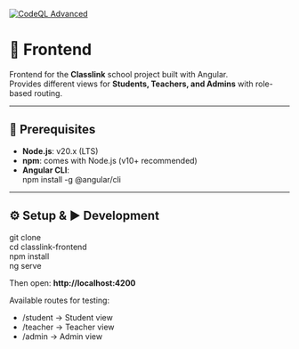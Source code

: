 [![CodeQL Advanced](https://github.com/fes-wiesbaden/23be13-p4-classlink-gruppe-5-dice-cup/actions/workflows/codeql.yml/badge.svg?branch=master)](https://github.com/fes-wiesbaden/23be13-p4-classlink-gruppe-5-dice-cup/actions/workflows/codeql.yml)

# 📘 Frontend

Frontend for the **Classlink** school project built with Angular.  
Provides different views for **Students, Teachers, and Admins** with role-based routing.

---

## 🚀 Prerequisites

- **Node.js**: v20.x (LTS)  
- **npm**: comes with Node.js (v10+ recommended)  
- **Angular CLI**:  
  npm install -g @angular/cli

---

## ⚙️ Setup & ▶️ Development

git clone <repo-url>  
cd classlink-frontend  
npm install  
ng serve  

Then open: **http://localhost:4200**

Available routes for testing:  
- /student → Student view  
- /teacher → Teacher view  
- /admin → Admin view
